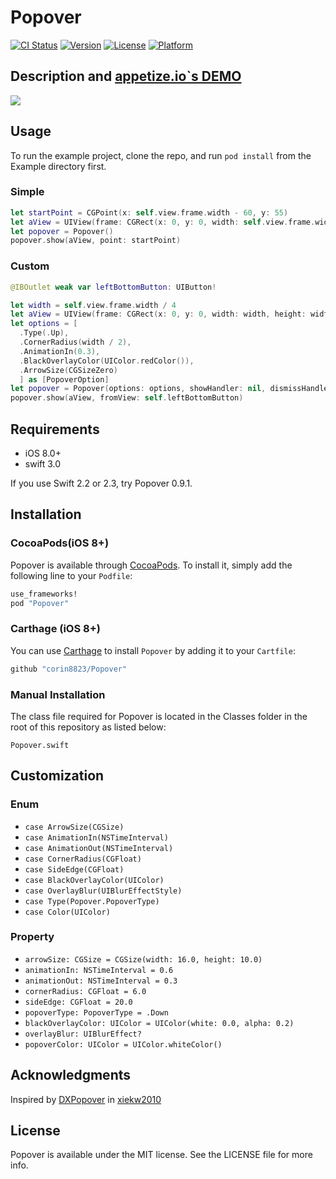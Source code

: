 # Popover

[![CI Status](http://img.shields.io/travis/corin8823/Popover.svg?style=flat)](https://travis-ci.org/corin8823/Popover)
[![Version](https://img.shields.io/cocoapods/v/Popover.svg?style=flat)](http://cocoapods.org/pods/Popover)
[![License](https://img.shields.io/cocoapods/l/Popover.svg?style=flat)](http://cocoapods.org/pods/Popover)
[![Platform](https://img.shields.io/cocoapods/p/Popover.svg?style=flat)](http://cocoapods.org/pods/Popover)

## Description and [appetize.io`s DEMO](https://appetize.io/app/q4n81yf0aakkx20x2cejh107b4)

![](https://github.com/corin8823/Popover/blob/master/ScreenShots/Screenshot.gif)

## Usage

To run the example project, clone the repo, and run `pod install` from the Example directory first.

### Simple

```swift
let startPoint = CGPoint(x: self.view.frame.width - 60, y: 55)
let aView = UIView(frame: CGRect(x: 0, y: 0, width: self.view.frame.width, height: 180))
let popover = Popover()
popover.show(aView, point: startPoint)
```

### Custom

```swift
@IBOutlet weak var leftBottomButton: UIButton!

let width = self.view.frame.width / 4
let aView = UIView(frame: CGRect(x: 0, y: 0, width: width, height: width))
let options = [
  .Type(.Up),
  .CornerRadius(width / 2),
  .AnimationIn(0.3),
  .BlackOverlayColor(UIColor.redColor()),
  .ArrowSize(CGSizeZero)
  ] as [PopoverOption]
let popover = Popover(options: options, showHandler: nil, dismissHandler: nil)
popover.show(aView, fromView: self.leftBottomButton)
```

## Requirements
- iOS 8.0+
- swift 3.0

If you use Swift 2.2 or 2.3, try Popover 0.9.1.

## Installation

### CocoaPods(iOS 8+)
Popover is available through [CocoaPods](http://cocoapods.org). To install
it, simply add the following line to your `Podfile`:

```ruby
use_frameworks!
pod "Popover"
```

### Carthage (iOS 8+)
You can use [Carthage](https://github.com/Carthage/Carthage) to install `Popover` by adding it to your `Cartfile`:
```ruby
github "corin8823/Popover"
```

### Manual Installation
The class file required for Popover is located in the Classes folder in the root of this repository as listed below:
```
Popover.swift
```

## Customization

### Enum
- ``case ArrowSize(CGSize)``
- ``case AnimationIn(NSTimeInterval)``
- ``case AnimationOut(NSTimeInterval)``
- ``case CornerRadius(CGFloat)``
- ``case SideEdge(CGFloat)``
- ``case BlackOverlayColor(UIColor)``
- ``case OverlayBlur(UIBlurEffectStyle)``
- ``case Type(Popover.PopoverType)``
- ``case Color(UIColor)``

### Property
- ``arrowSize: CGSize = CGSize(width: 16.0, height: 10.0)``
- ``animationIn: NSTimeInterval = 0.6``
- ``animationOut: NSTimeInterval = 0.3``
- ``cornerRadius: CGFloat = 6.0``
- ``sideEdge: CGFloat = 20.0``
- ``popoverType: PopoverType = .Down``
- ``blackOverlayColor: UIColor = UIColor(white: 0.0, alpha: 0.2)``
- ``overlayBlur: UIBlurEffect?``
- ``popoverColor: UIColor = UIColor.whiteColor()``

## Acknowledgments
Inspired by [DXPopover](https://github.com/xiekw2010/DXPopover) in [xiekw2010](https://github.com/xiekw2010)

## License

Popover is available under the MIT license. See the LICENSE file for more info.
